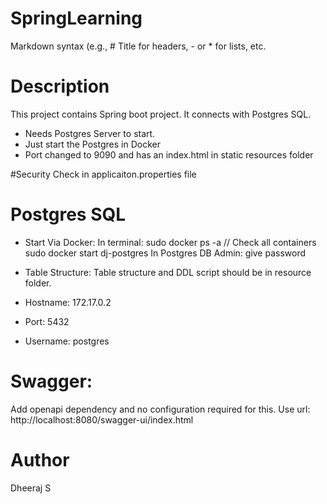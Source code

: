 # SpringLearning
Markdown syntax (e.g., # Title for headers, - or * for lists, etc.

# Description
This project contains Spring boot project.
It connects with Postgres SQL.
 * Needs Postgres Server to start.
 * Just start the Postgres in Docker
 * Port changed to 9090 and has an index.html in static resources folder

#Security
Check in applicaiton.properties file

# Postgres SQL
* Start Via Docker: 
In terminal: sudo docker ps -a // Check all containers
sudo docker start dj-postgres
In Postgres DB Admin: give password

* Table Structure:
Table structure and DDL script should be in resource folder.
* Hostname: 172.17.0.2
* Port: 5432
* Username: postgres

# Swagger:
Add openapi dependency and no configuration required for this. 
Use url: http://localhost:8080/swagger-ui/index.html


# Author
Dheeraj S